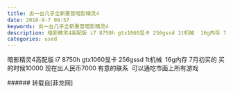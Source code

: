 ```yaml
---
title: 出一台几乎全新惠普暗影精灵4
date: 2018-9-7 09:57
keywords: 出一台几乎全新惠普暗影精灵4
description: 暗影精灵4高配版 i7 8750h gtx1060显卡 256gssd 1t机械  16g内存 7月初买的 买的时候10000 现在出人民币7000 有意的联系  可以通吃市面上所有游戏
categories: used
---
```

<td class="t_f" id="postmessage_1755953">

暗影精灵4高配版 i7 8750h gtx1060显卡 256gssd 1t机械  16g内存 7月初买的 买的时候10000 现在出人民币7000 有意的联系  可以通吃市面上所有游戏<br/>
</td>
###### 转载自[菲龙网]